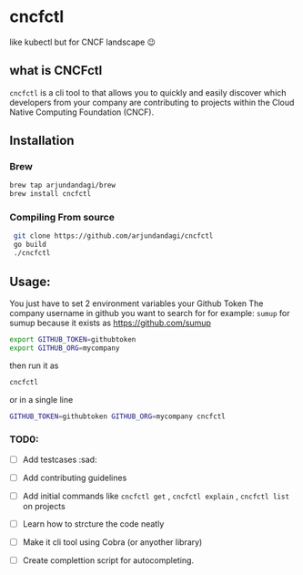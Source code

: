 # cncfctl

like kubectl but for CNCF landscape :wink: 

## what is CNCFctl

`cncfctl` is a cli tool to that allows you to quickly and easily discover which developers from your company are contributing to projects within the Cloud Native Computing Foundation (CNCF).  

## Installation

### Brew
```bash 
brew tap arjundandagi/brew
brew install cncfctl
```

### Compiling From source 
```bash
 git clone https://github.com/arjundandagi/cncfctl
 go build 
 ./cncfctl
```

## Usage:

You just have to set 2 environment variables
your Github Token 
The company username in github you want to search for
for example: `sumup` for sumup because it exists as https://github.com/sumup

```bash 
export GITHUB_TOKEN=githubtoken
export GITHUB_ORG=mycompany
```
then run it as 
```bash 
cncfctl
```
or in a single line

```bash 
GITHUB_TOKEN=githubtoken GITHUB_ORG=mycompany cncfctl 
```

### TOD0:
- [ ] Add testcases :sad:
- [ ] Add contributing guidelines
- [ ] Add initial commands like `cncfctl get` , `cncfctl explain` , `cncfctl list` on projects 
- [ ] Learn how to strcture the code neatly
- [ ] Make it cli tool using Cobra (or anyother library)
- [ ] Create complettion script for autocompleting. 


